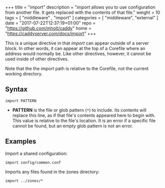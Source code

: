 +++
title = "import"
description = "*import* allows you to use configuration from another file. It gets replaced with the contents of that file."
weight = 10
tags = [  "middleware" , "import" ]
categories = [ "middleware", "external" ]
date = "2017-07-22T12:37:19+01:00"
repo = "https://github.com/mholt/caddy"
home = "https://caddyserver.com/docs/import"
+++

This is a unique directive in that *import* can appear outside of a server block. In other words, it
can appear at the top of a Corefile where an address would normally be. Like other directives,
however, it cannot be used inside of other directives.

Note that the the import path is relative to the Corefile, not the current working directory.

## Syntax

~~~
import PATTERN
~~~

* **PATTERN** is the file or glob pattern (`*`) to include. Its contents will replace this line, as
  if that file's contents appeared here to begin with. This value is relative to the file's
  location. It is an error if a specific file cannot be found, but an empty glob pattern is not an
  error.

## Examples

Import a shared configuration:

~~~
import config/common.conf
~~~

Imports any files found in the zones directory:

~~~
import ../zones/*
~~~
